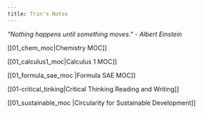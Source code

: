 ```yaml
---
title: Trin's Notes
---
```

*"Nothing happens until something moves." - Albert Einstein*

[[01_chem_moc|Chemistry MOC]]

[[01_calculus1_moc|Calculus 1 MOC]]

[[01_formula_sae_moc |Formula SAE MOC]]

[[01-critical_tinking|Critical Thinking Reading and Writing]]

[[01_sustainable_moc |Circularity for Sustainable Development]]
